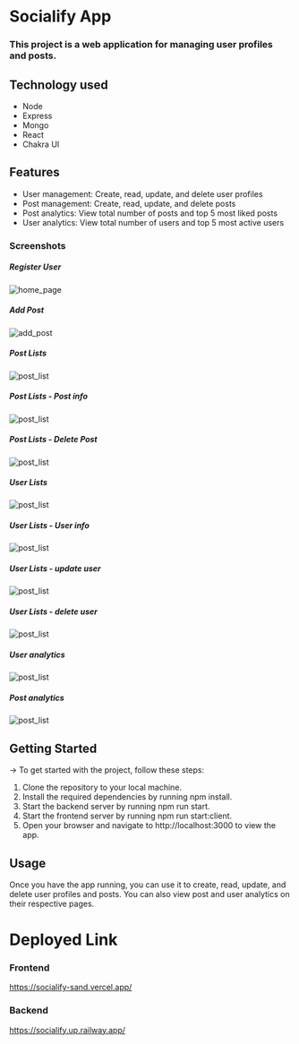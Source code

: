 # Socialify App

### This project is a web application for managing user profiles and posts.

## Technology used

- Node
- Express
- Mongo
- React
- Chakra UI

## Features

- User management: Create, read, update, and delete user profiles
- Post management: Create, read, update, and delete posts
- Post analytics: View total number of posts and top 5 most liked posts
- User analytics: View total number of users and top 5 most active users

### Screenshots

##### Register User

![home_page](./socialify/src/assets/screenshots/register_user.png)

##### Add Post

![add_post](./socialify/src/assets/screenshots/create_post.png)

##### Post Lists

![post_list](./socialify/src/assets/screenshots/post_list.png)

##### Post Lists - Post info

![post_list](./socialify/src/assets/screenshots/post_list_postinfo.png)

##### Post Lists - Delete Post

![post_list](./socialify/src/assets/screenshots/post_list_deletepost.png)

##### User Lists

![post_list](./socialify/src/assets/screenshots/user_lists.png)

##### User Lists - User info

![post_list](./socialify/src/assets/screenshots/user_list_userinfo.png)

##### User Lists - update user

![post_list](./socialify/src/assets/screenshots/user_list_updateuser.png)

##### User Lists - delete user

![post_list](./socialify/src/assets/screenshots/user_list_deleteuser.png)

##### User analytics

![post_list](./socialify/src/assets/screenshots/user_analysis.png)

##### Post analytics

![post_list](./socialify/src/assets/screenshots/post_analysis.png)

## Getting Started

-> To get started with the project, follow these steps:

1. Clone the repository to your local machine.
2. Install the required dependencies by running npm install.
3. Start the backend server by running npm run start.
4. Start the frontend server by running npm run start:client.
5. Open your browser and navigate to http://localhost:3000 to view the app.

## Usage

Once you have the app running, you can use it to create, read, update, and delete user profiles and posts. You can also view post and user analytics on their respective pages.

# Deployed Link

### Frontend

https://socialify-sand.vercel.app/

### Backend

https://socialify.up.railway.app/
